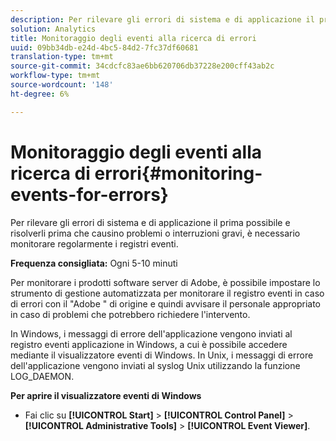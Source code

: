 ```yaml
---
description: Per rilevare gli errori di sistema e di applicazione il prima possibile e risolverli prima che causino problemi o interruzioni gravi, è necessario monitorare regolarmente i registri eventi.
solution: Analytics
title: Monitoraggio degli eventi alla ricerca di errori
uuid: 09bb34db-e24d-4bc5-84d2-7fc37df60681
translation-type: tm+mt
source-git-commit: 34cdcfc83ae6bb620706db37228e200cff43ab2c
workflow-type: tm+mt
source-wordcount: '148'
ht-degree: 6%

---
```



# Monitoraggio degli eventi alla ricerca di errori{#monitoring-events-for-errors}

Per rilevare gli errori di sistema e di applicazione il prima possibile e risolverli prima che causino problemi o interruzioni gravi, è necessario monitorare regolarmente i registri eventi.

**Frequenza consigliata:** Ogni 5-10 minuti

Per monitorare i prodotti software  server di Adobe, è possibile impostare lo strumento di gestione automatizzata per monitorare il registro eventi in caso di errori con il &quot;Adobe &quot; di origine e quindi avvisare il personale appropriato in caso di problemi che potrebbero richiedere l&#39;intervento.

In Windows, i messaggi di errore dell&#39;applicazione vengono inviati al registro eventi applicazione in Windows, a cui è possibile accedere mediante il visualizzatore eventi di Windows. In Unix, i messaggi di errore dell&#39;applicazione vengono inviati al syslog Unix utilizzando la funzione LOG_DAEMON.

**Per aprire il visualizzatore eventi di Windows**

* Fai clic su **[!UICONTROL Start]** > **[!UICONTROL Control Panel]** > **[!UICONTROL Administrative Tools]** > **[!UICONTROL Event Viewer]**.

